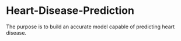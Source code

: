 # Heart-Disease-Prediction
The purpose is to build an accurate model capable of predicting heart disease. 
